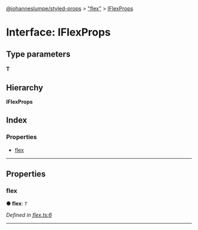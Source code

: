 [@johanneslumpe/styled-props](../README.md) > ["flex"](../modules/_flex_.md) > [IFlexProps](../interfaces/_flex_.iflexprops.md)

# Interface: IFlexProps

## Type parameters
#### T 
## Hierarchy

**IFlexProps**

## Index

### Properties

* [flex](_flex_.iflexprops.md#flex)

---

## Properties

<a id="flex"></a>

###  flex

**● flex**: *`T`*

*Defined in [flex.ts:6](https://github.com/johanneslumpe/styled-props/blob/86dd9fd/src/flex.ts#L6)*

___


